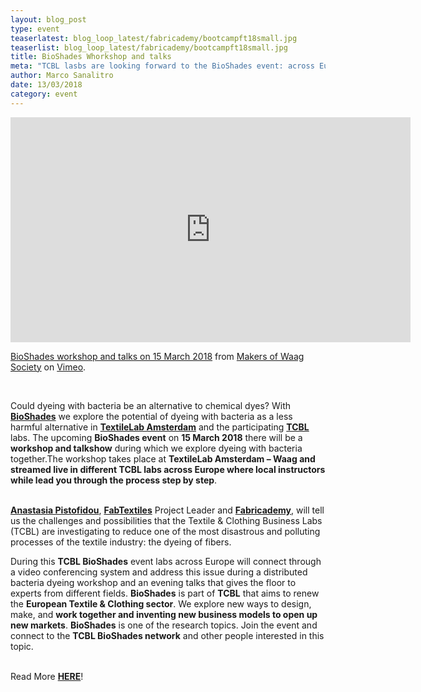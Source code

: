 ```yaml
---
layout: blog_post
type: event
teaserlatest: blog_loop_latest/fabricademy/bootcampft18small.jpg
teaserlist: blog_loop_latest/fabricademy/bootcampft18small.jpg
title: BioShades Whorkshop and talks
meta: "TCBL lasbs are looking forward to the BioShades event: across Europe, they will connect through a video conferencing system to learn more about the dyeing of fibers using bacteria."
author: Marco Sanalitro
date: 13/03/2018 
category: event
---
```


<iframe src="https://player.vimeo.com/video/253259353" width="640" height="360" frameborder="0" webkitallowfullscreen mozallowfullscreen allowfullscreen></iframe>
<p><a href="https://vimeo.com/253259353">BioShades workshop and talks on 15 March 2018</a> from <a href="https://vimeo.com/waagsociety">Makers of Waag Society</a> on <a href="https://vimeo.com">Vimeo</a>.</p>
<br>

Could dyeing with bacteria be an alternative to chemical dyes? With <strong><a href="http://fablab.fikket.com/event/bioshades-workshop-and-talks">BioShades</a></strong> we explore the potential of dyeing with bacteria as a less harmful alternative in <strong><a href="https://waag.org/en/project/textilelab-amsterdam">TextileLab Amsterdam</a></strong> and the participating <strong><a href="https://tcbl.eu/">TCBL</a></strong> labs. The upcoming <strong>BioShades event</strong> on <strong>15 March 2018</strong> there will be a <strong>workshop and talkshow</strong> during which we explore dyeing with bacteria together.The workshop takes place at <strong>TextileLab Amsterdam – Waag and streamed live in different TCBL labs across Europe where local instructors while lead you through the process step by step</strong>. <br><br>

<strong><a href="https://fablabbcn.org/about_us.html">Anastasia Pistofidou</a></strong>, <strong><a href="http://fabtextiles.org/">FabTextiles</a></strong> Project Leader and <strong><a href="http://textile-academy.org/">Fabricademy</a></strong>, will tell us the challenges and possibilities that the Textile & Clothing Business Labs (TCBL) are investigating to reduce one of the most disastrous and polluting processes of the textile industry: the dyeing of fibers.

During this <strong>TCBL BioShades</strong> event labs across Europe will connect through a video conferencing system and address this issue during a distributed bacteria dyeing workshop and an evening talks that gives the floor to experts from different fields. <strong>BioShades</strong> is part of <strong>TCBL</strong> that aims to renew the <strong>European Textile & Clothing sector</strong>. We explore new ways to design, make, and <strong>work together and inventing new business models to open up new markets</strong>. <strong>BioShades</strong> is one of the research topics. Join the event and connect to the <strong>TCBL BioShades network</strong> and other people interested in this topic.<br><br>

Read More <strong><a href="http://fabtextiles.org/bioshades-workshop-talks/">HERE</a></strong>!

